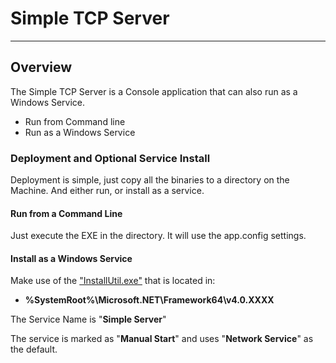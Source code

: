 # Simple TCP Server #
---
## Overview


The Simple TCP Server is a Console application that can also run as a Windows Service.

  * Run from Command line
  * Run as a Windows Service

### Deployment and Optional Service Install ###

Deployment is simple, just copy all the binaries to a directory on the Machine. And either run, or install as a service.

#### Run from a Command Line ####

Just execute the EXE in the directory.  It will use the app.config settings.

#### Install as a Windows Service ####

Make use of the ["InstallUtil.exe"](https://msdn.microsoft.com/en-us/library/50614e95%28v=vs.110%29.aspx) that is located in:

  * **%SystemRoot%\Microsoft.NET\Framework64\v4.0.XXXX**

The Service Name is "**Simple Server**"

The service is marked as "**Manual Start**" and uses "**Network Service**" as the default.
